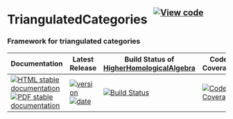 <!-- BEGIN HEADER -->
# TriangulatedCategories&ensp;<sup><sup>[![View code][code-img]][code-url]</sup></sup>

### Framework for triangulated categories

| Documentation | Latest Release | Build Status of [HigherHomologicalAlgebra](/../../) | Code Coverage |
| ------------- | -------------- | ------------ | ------------- |
| [![HTML stable documentation][html-img]][html-url] [![PDF stable documentation][pdf-img]][pdf-url] | [![version][version-img]][version-url] [![date][date-img]][date-url] | [![Build Status][tests-img]][tests-url] | [![Code Coverage][codecov-img]][codecov-url] |

<!-- END HEADER -->

<!-- BEGIN FOOTER -->
[html-img]: https://img.shields.io/badge/🔗%20HTML-stable-blue.svg
[html-url]: https://homalg-project.github.io/HigherHomologicalAlgebra/TriangulatedCategories/doc/chap0_mj.html

[pdf-img]: https://img.shields.io/badge/🔗%20PDF-stable-blue.svg
[pdf-url]: https://homalg-project.github.io/HigherHomologicalAlgebra/TriangulatedCategories/download_pdf.html

[version-img]: https://img.shields.io/endpoint?url=https://homalg-project.github.io/HigherHomologicalAlgebra/TriangulatedCategories/badge_version.json&label=🔗%20version&color=yellow
[version-url]: https://homalg-project.github.io/HigherHomologicalAlgebra/TriangulatedCategories/view_release.html

[date-img]: https://img.shields.io/endpoint?url=https://homalg-project.github.io/HigherHomologicalAlgebra/TriangulatedCategories/badge_date.json&label=🔗%20released%20on&color=yellow
[date-url]: https://homalg-project.github.io/HigherHomologicalAlgebra/TriangulatedCategories/view_release.html

[tests-img]: https://github.com/homalg-project/HigherHomologicalAlgebra/actions/workflows/Tests.yml/badge.svg?branch=master
[tests-url]: https://github.com/homalg-project/HigherHomologicalAlgebra/actions/workflows/Tests.yml?query=branch%3Amaster

[codecov-img]: https://codecov.io/gh/homalg-project/HigherHomologicalAlgebra/branch/master/graph/badge.svg?flag=TriangulatedCategories
[codecov-url]: https://app.codecov.io/gh/homalg-project/HigherHomologicalAlgebra/tree/master/TriangulatedCategories

[code-img]: https://img.shields.io/badge/-View%20code-blue?logo=github
[code-url]: https://github.com/homalg-project/HigherHomologicalAlgebra/tree/master/TriangulatedCategories#top
<!-- END FOOTER -->
